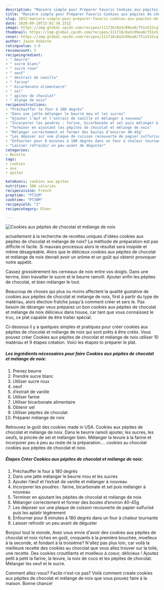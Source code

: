 ```yaml
---
description: "Manière simple pour Préparer Favoris Cookies aux pépites de chocolat et mélange de noix"
title: "Manière simple pour Préparer Favoris Cookies aux pépites de chocolat et mélange de noix"
slug: 1013-maniere-simple-pour-preparer-favoris-cookies-aux-pepites-de-chocolat-et-melange-de-noix
date: 2020-09-20T15:01:34.151Z
image: https://img-global.cpcdn.com/recipes/111716c8a3c09ea0/751x532cq70/cookies-aux-pepites-de-chocolat-et-melange-de-noix-photo-principale-de-la-recette.jpg
thumbnail: https://img-global.cpcdn.com/recipes/111716c8a3c09ea0/751x532cq70/cookies-aux-pepites-de-chocolat-et-melange-de-noix-photo-principale-de-la-recette.jpg
cover: https://img-global.cpcdn.com/recipes/111716c8a3c09ea0/751x532cq70/cookies-aux-pepites-de-chocolat-et-melange-de-noix-photo-principale-de-la-recette.jpg
author: Jason Osborne
ratingvalue: 3.6
reviewcount: 3
recipeingredient:
- " beurre"
- " sucre blanc"
- " sucre roux"
- " oeuf"
- " dextrait de vanille"
- " farine"
- " bicarbonate alimentaire"
- " sel"
- " ppites de chocolat"
- " mlange de noix"
recipeinstructions:
- "Préchauffer le four à 180 degrés"
- "Dans une jatte mélanger le beurre mou et les sucres"
- "Ajouter l’œuf et l’extrait de vanille et mélanger à nouveau"
- "Incorporer les poudres : farine, bicarbonate et sel puis mélanger à nouveau"
- "Terminer en ajoutant les pépites de chocolat et mélange de noix"
- "Mélanger correctement et former des boules d’environ 40-45g"
- "Les déposer sur une plaque de cuisson recouverte de papier sulfurisé puis les aplatir légèrement"
- "Enfourner pour 8 minutes à 180 degrés dans un four à chaleur tournante"
- "Laisser refroidir un peu avant de déguster"
categories:
- Recette
tags:
- cookies
- aux
- ppites

katakunci: cookies aux ppites 
nutrition: 300 calories
recipecuisine: French
preptime: "PT32M"
cooktime: "PT30M"
recipeyield: "2"
recipecategory: Dîner

---
```



![Cookies aux pépites de chocolat et mélange de noix](https://img-global.cpcdn.com/recipes/111716c8a3c09ea0/751x532cq70/cookies-aux-pepites-de-chocolat-et-melange-de-noix-photo-principale-de-la-recette.jpg)

actuellement à la recherche de recettes uniques d'idées cookies aux pépites de chocolat et mélange de noix? La méthode de préparation est pas difficile ni facile. Si mauvais processus alors le résultat sera insipide et même désagréable. Alors que le délicieux cookies aux pépites de chocolat et mélange de noix devrait avoir un arôme et un goût qui obtenir provoquer notre appétit.

Cassez grossièrement les cerneaux de noix entre vos doigts. Dans une terrine, bien travailler le sucre et le beurre ramolli. Ajouter enfin les pépites de chocolat, et bien mélanger le tout.

Beaucoup de choses qui plus ou moins affectent la qualité gustative de cookies aux pépites de chocolat et mélange de noix, first à partir du type de matériau, alors élection fraîche jusqu'à comment créer et sers le. Pas besoin de déranger veux préparez un bon cookies aux pépites de chocolat et mélange de noix délicieux dans house, car tant que vous connaissez le truc, ce plat capable de être traiter spécial.


Ci-dessous il y a quelques simples et pratiques pour créer cookies aux pépites de chocolat et mélange de noix qui sont prêts à être créés. Vous pouvez créer Cookies aux pépites de chocolat et mélange de noix utiliser 10 matériau et 9 étapes création. Voici les étapes to préparer le plat.

<!--inarticleads1-->

##### Les ingrédients nécessaires pour faire Cookies aux pépites de chocolat et mélange de noix:

1. Prenez  beurre
1. Prendre  sucre blanc
1. Utiliser  sucre roux
1.   oeuf
1.   d’extrait de vanille
1. Utiliser  farine
1. Utiliser  bicarbonate alimentaire
1. Obtenir  sel
1. Utiliser  pépites de chocolat
1. Préparer  mélange de noix


Retrouvez le goût des cookies made in USA. Cookies aux pépites de chocolat et mélange de noix. Dans le beurre ramoli ajouter, les sucres, les oeufs, la pincée de sel et mélanger bien. Mélanger la levure à la farine et incorporer peu à peu au reste de la préparation.… cookies au chocolat cookies aux pépites de chocolat et noix. 

<!--inarticleads2-->

##### Étapes Créer Cookies aux pépites de chocolat et mélange de noix:

1. Préchauffer le four à 180 degrés
1. Dans une jatte mélanger le beurre mou et les sucres
1. Ajouter l’œuf et l’extrait de vanille et mélanger à nouveau
1. Incorporer les poudres : farine, bicarbonate et sel puis mélanger à nouveau
1. Terminer en ajoutant les pépites de chocolat et mélange de noix
1. Mélanger correctement et former des boules d’environ 40-45g
1. Les déposer sur une plaque de cuisson recouverte de papier sulfurisé puis les aplatir légèrement
1. Enfourner pour 8 minutes à 180 degrés dans un four à chaleur tournante
1. Laisser refroidir un peu avant de déguster


Bonjour tout le monde, Avez vous envie d&#39;avoir des cookies aux pépites de chocolat et noix riches en goût, croquants à la première bouchée, moelleux à la seconde, et fondant à la troisième? N&#39;allez pas plus loin, car voilà la meilleure recette des cookies au chocolat que vous allez trouver sur la toile, une recette. Des cookies croutillants et moelleux à coeur, délicieux ! Ajoutez petit à petit la farine, la levure, la noix de coco et les pépites de chocolat. Mélanger les oeuf et le sucre. 


Comment allez-vous? Facile n'est-ce pas? Voilà comment create cookies aux pépites de chocolat et mélange de noix que vous pouvez faire à la maison. Bonne chance!
